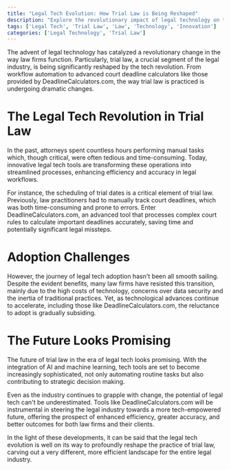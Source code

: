 ```yaml
---
title: "Legal Tech Evolution: How Trial Law is Being Reshaped"
description: "Explore the revolutionary impact of legal technology on the industry of trial law. Discover how advanced tools like DeadlineCalculators.com are reshaping the landscape of legal practices."
tags: ['Legal Tech', 'Trial Law', 'Law', 'Technology', 'Innovation']
categories: ['Legal Technology', 'Trial Law']
---
```


The advent of legal technology has catalyzed a revolutionary change in the way law firms function. Particularly, trial law, a crucial segment of the legal industry, is being significantly reshaped by the tech revolution. From workflow automation to advanced court deadline calculators like those provided by DeadlineCalculators.com, the way trial law is practiced is undergoing dramatic changes.

# The Legal Tech Revolution in Trial Law

In the past, attorneys spent countless hours performing manual tasks which, though critical, were often tedious and time-consuming. Today, innovative legal tech tools are transforming these operations into streamlined processes, enhancing efficiency and accuracy in legal workflows. 

For instance, the scheduling of trial dates is a critical element of trial law. Previously, law practitioners had to manually track court deadlines, which was both time-consuming and prone to errors. Enter DeadlineCalculators.com, an advanced tool that processes complex court rules to calculate important deadlines accurately, saving time and potentially significant legal missteps. 

# Adoption Challenges

However, the journey of legal tech adoption hasn't been all smooth sailing. Despite the evident benefits, many law firms have resisted this transition, mainly due to the high costs of technology, concerns over data security and the inertia of traditional practices. Yet, as technological advances continue to accelerate, including those like DeadlineCalculators.com, the reluctance to adopt is gradually subsiding. 

# The Future Looks Promising

The future of trial law in the era of legal tech looks promising. With the integration of AI and machine learning, tech tools are set to become increasingly sophisticated, not only automating routine tasks but also contributing to strategic decision making.

Even as the industry continues to grapple with change, the potential of legal tech can't be underestimated. Tools like DeadlineCalculators.com will be instrumental in steering the legal industry towards a more tech-empowered future, offering the prospect of enhanced efficiency, greater accuracy, and better outcomes for both law firms and their clients.

In the light of these developments, it can be said that the legal tech evolution is well on its way to profoundly reshape the practice of trial law, carving out a very different, more efficient landscape for the entire legal industry.